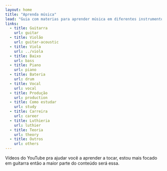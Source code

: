 ```yaml
---
layout: home
title: "Aprenda música"
lead: "Guia com materias para aprender música em diferentes instrumentos"
links:
  - title: Guitarra
    url: guitar
  - title: Violão
    url: guitar-acoustic
  - title: Viola
    url: ../viola
  - title: Baixo
    url: bass
  - title: Piano
    url: piano
  - title: Bateria
    url: drum
  - title: Vocal
    url: vocal
  - title: Produção
    url: production
  - title: Como estudar
    url: study
  - title: Carreira
    url: career
  - title: Luthieria
    url: luthier
  - title: Teoria
    url: theory
  - title: Outros
    url: others
---
```


Vídeos do YouTube pra ajudar você a aprender a tocar, estou mais focado em guitarra então a maior parte do conteúdo será essa.
